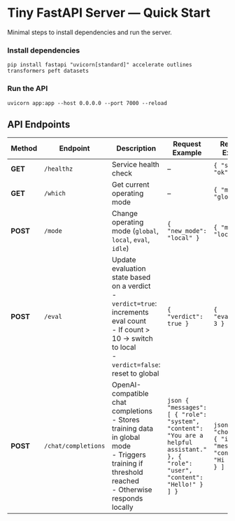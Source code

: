 # Tiny FastAPI Server — Quick Start

Minimal steps to install dependencies and run the server.

### Install dependencies

    pip install fastapi "uvicorn[standard]" accelerate outlines transformers peft datasets

### Run the API

    uvicorn app:app --host 0.0.0.0 --port 7000 --reload

## API Endpoints


| Method | Endpoint            | Description | Request Example | Response Example |
|--------|---------------------|-------------|-----------------|------------------|
| **GET** | `/healthz` | Service health check | – | `{ "status": "ok" }` |
| **GET** | `/which` | Get current operating mode | – | `{ "mode": "global" }` |
| **POST** | `/mode` | Change operating mode (`global`, `local`, `eval`, `idle`) | `{ "new_mode": "local" }` | `{ "mode": "local" }` |
| **POST** | `/eval` | Update evaluation state based on a verdict<br>- `verdict=true`: increments eval count<br>- If count > 10 → switch to local<br>- `verdict=false`: reset to global | `{ "verdict": true }` | `{ "eval_count": 3 }` |
| **POST** | `/chat/completions` | OpenAI-compatible chat completions<br>- Stores training data in global mode<br>- Triggers training if threshold reached<br>- Otherwise responds locally | ```json { "messages": [ { "role": "system", "content": "You are a helpful assistant." }, { "role": "user", "content": "Hello!" } ] }``` | ```json { "choices": [ { "index": 0, "message": { "content": "Hi there!" } } ] }``` |

